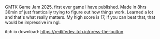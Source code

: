 GMTK Game Jam 2025, first ever game I have published. Made in 8hrs 36min of just frantically trying to figure out how things work. Learned a lot and that's what really matters. My high score is 17, if you can beat that, that would be impressive im ngl.

itch.io download: https://redlifedev.itch.io/press-the-button
